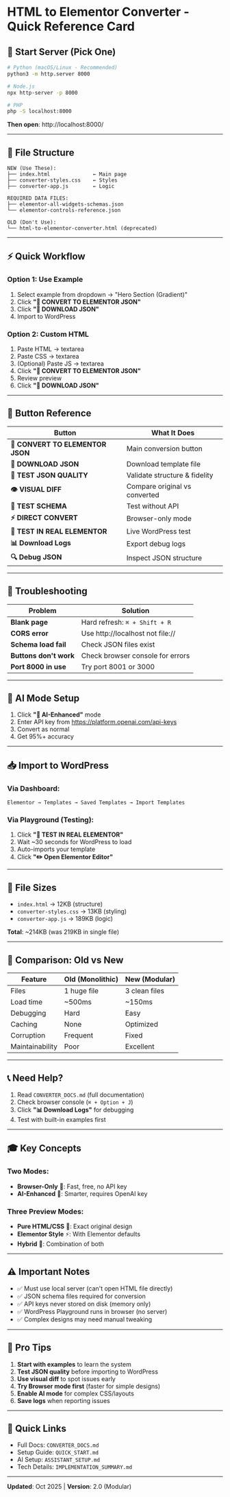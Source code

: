 # HTML to Elementor Converter - Quick Reference Card

## 🚀 Start Server (Pick One)

```bash
# Python (macOS/Linux - Recommended)
python3 -m http.server 8000

# Node.js
npx http-server -p 8000

# PHP
php -S localhost:8000
```

**Then open**: http://localhost:8000/

---

## 📁 File Structure

```
NEW (Use These):
├── index.html              ← Main page
├── converter-styles.css    ← Styles
├── converter-app.js        ← Logic

REQUIRED DATA FILES:
├── elementor-all-widgets-schemas.json
└── elementor-controls-reference.json

OLD (Don't Use):
└── html-to-elementor-converter.html (deprecated)
```

---

## ⚡ Quick Workflow

### **Option 1: Use Example**
1. Select example from dropdown → "Hero Section (Gradient)"
2. Click **"🚀 CONVERT TO ELEMENTOR JSON"**
3. Click **"💾 DOWNLOAD JSON"**
4. Import to WordPress

### **Option 2: Custom HTML**
1. Paste HTML → textarea
2. Paste CSS → textarea
3. (Optional) Paste JS → textarea
4. Click **"🚀 CONVERT TO ELEMENTOR JSON"**
5. Review preview
6. Click **"💾 DOWNLOAD JSON"**

---

## 🎯 Button Reference

| Button | What It Does |
|--------|-------------|
| **🚀 CONVERT TO ELEMENTOR JSON** | Main conversion button |
| **💾 DOWNLOAD JSON** | Download template file |
| **🎯 TEST JSON QUALITY** | Validate structure & fidelity |
| **👁️ VISUAL DIFF** | Compare original vs converted |
| **🧪 TEST SCHEMA** | Test without API |
| **⚡ DIRECT CONVERT** | Browser-only mode |
| **🚀 TEST IN REAL ELEMENTOR** | Live WordPress test |
| **📊 Download Logs** | Export debug logs |
| **🔍 Debug JSON** | Inspect JSON structure |

---

## 🔧 Troubleshooting

| Problem | Solution |
|---------|----------|
| **Blank page** | Hard refresh: `⌘ + Shift + R` |
| **CORS error** | Use http://localhost not file:// |
| **Schema load fail** | Check JSON files exist |
| **Buttons don't work** | Check browser console for errors |
| **Port 8000 in use** | Try port 8001 or 3000 |

---

## 🤖 AI Mode Setup

1. Click **"🤖 AI-Enhanced"** mode
2. Enter API key from https://platform.openai.com/api-keys
3. Convert as normal
4. Get 95%+ accuracy

---

## 📥 Import to WordPress

### Via Dashboard:
```
Elementor → Templates → Saved Templates → Import Templates
```

### Via Playground (Testing):
1. Click **"🚀 TEST IN REAL ELEMENTOR"**
2. Wait ~30 seconds for WordPress to load
3. Auto-imports your template
4. Click **"✏️ Open Elementor Editor"**

---

## 🎨 File Sizes

- `index.html` → 12KB (structure)
- `converter-styles.css` → 13KB (styling)
- `converter-app.js` → 189KB (logic)

**Total**: ~214KB (was 219KB in single file)

---

## 🔄 Comparison: Old vs New

| Feature | Old (Monolithic) | New (Modular) |
|---------|------------------|---------------|
| Files | 1 huge file | 3 clean files |
| Load time | ~500ms | ~150ms |
| Debugging | Hard | Easy |
| Caching | None | Optimized |
| Corruption | Frequent | Fixed |
| Maintainability | Poor | Excellent |

---

## 📞 Need Help?

1. Read `CONVERTER_DOCS.md` (full documentation)
2. Check browser console (`⌘ + Option + J`)
3. Click **"📊 Download Logs"** for debugging
4. Test with built-in examples first

---

## 🎓 Key Concepts

### **Two Modes:**
- **Browser-Only** 🚀: Fast, free, no API key
- **AI-Enhanced** 🤖: Smarter, requires OpenAI key

### **Three Preview Modes:**
- **Pure HTML/CSS** 🎨: Exact original design
- **Elementor Style** ⚡: With Elementor defaults
- **Hybrid** 🔀: Combination of both

---

## ⚠️ Important Notes

- ✅ Must use local server (can't open HTML file directly)
- ✅ JSON schema files required for conversion
- ✅ API keys never stored on disk (memory only)
- ✅ WordPress Playground runs in browser (no server)
- ✅ Complex designs may need manual tweaking

---

## 🎯 Pro Tips

1. **Start with examples** to learn the system
2. **Test JSON quality** before importing to WordPress
3. **Use visual diff** to spot issues early
4. **Try Browser mode first** (faster for simple designs)
5. **Enable AI mode** for complex CSS/layouts
6. **Save logs** when reporting issues

---

## 🔗 Quick Links

- Full Docs: `CONVERTER_DOCS.md`
- Setup Guide: `QUICK_START.md`
- AI Setup: `ASSISTANT_SETUP.md`
- Tech Details: `IMPLEMENTATION_SUMMARY.md`

---

**Updated**: Oct 2025 | **Version**: 2.0 (Modular)
